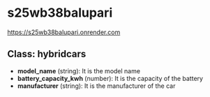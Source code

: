 # s25wb38balupari

https://s25wb38balupari.onrender.com

## Class: hybridcars
- **model_name** (string): It is the model name
- **battery_capacity_kwh** (number): It is the capacity of the battery
- **manufacturer** (string): It is the manufacturer of the car

